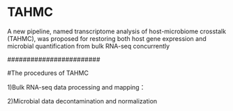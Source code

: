 # TAHMC
A new pipeline, named transcriptome analysis of host-microbiome crosstalk (TAHMC), was proposed for restoring both host gene expression and microbial quantification from bulk RNA-seq concurrently


########################

#The procedures of TAHMC

1)Bulk RNA-seq data processing and mapping：

2)Microbial data decontamination and normalization
